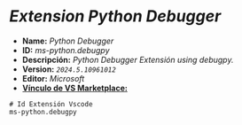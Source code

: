 <!-- Autor: Daniel Benjamin Perez Morales -->
<!-- GitHub: https://github.com/DanielBenjaminPerezMoralesDev13 -->
<!-- GitLab: https://gitlab.com/DanielBenjaminPerezMoralesDev13 -->
<!-- Correo electrónico: danielperezdev@proton.me -->

# ***Extension Python Debugger***

- **Name:** *Python Debugger*
- **ID:** *ms-python.debugpy*
- **Descripción:** *Python Debugger Extensión using debugpy.*
- **Version:** *`2024.5.10961012`*
- **Editor:** *Microsoft*
- **[Vínculo de VS Marketplace:](https://marketplace.visualstudio.com/items?itemName=ms-python.debugpy "https://marketplace.visualstudio.com/items?itemName=ms-python.debugpy")**

```plaintext
# Id Extensión Vscode
ms-python.debugpy
```

